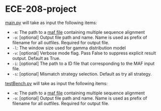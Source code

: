# ECE-208-project

[main.py](main.py) will take as input the following items:
* `-m`: The path to a [maf file](https://genome.ucsc.edu/FAQ/FAQformat.html#format5) containing multiple sequence alignment
* `-o`: [optional] Output file path and name. Name is used as prefix of filename for all outfiles. Required for output file.
* `-l`: The window size used for gamma distribution model
* `-v`: [optional] Verbose mode flag. Pass False to suppress explicit result output. Default as True.
* `-i`: [optional] The path to a ID file that corresponding to the MAF input file.
* `-s`: [optional] Mismatch strategy selection. Default as try all strategy.

[testBench.py](testBench.py) will take as input the following items:
* `-m`: The path to a [maf file](https://genome.ucsc.edu/FAQ/FAQformat.html#format5) containing multiple sequence alignment
* `-o`: [optional] Output file path and name. Name is used as prefix of filename for all outfiles. Required for output file.

